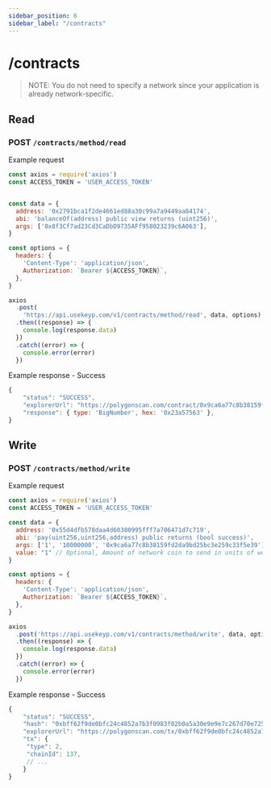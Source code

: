 ```yaml
---
sidebar_position: 6
sidebar_label: "/contracts"
---
```


# /contracts

> NOTE: You do not need to specify a network since your application is already network-specific.

## Read  

### POST `/contracts/method/read`

Example request

```js
const axios = require('axios')
const ACCESS_TOKEN = 'USER_ACCESS_TOKEN'


const data = {
  address: '0x2791bca1f2de4661ed88a30c99a7a9449aa84174',
  abi: 'balanceOf(address) public view returns (uint256)',
  args: ['0x8f3Cf7ad23Cd3CaDbD9735AFf958023239c6A063'],
}

const options = {
  headers: {
    'Content-Type': 'application/json',
    Authorization: `Bearer ${ACCESS_TOKEN}`,
  },
}

axios
  .post(
    'https://api.usekeyp.com/v1/contracts/method/read', data, options)
  .then((response) => {
    console.log(response.data)
  })
  .catch((error) => {
    console.error(error)
  })
```

Example response - Success

```js
{
    "status": "SUCCESS",
    "explorerUrl": "https://polygonscan.com/contract/0x9ca6a77c8b38159fd2da9bd25bc3e259c33f5e39"
    "response": { type: 'BigNumber', hex: '0x23a57563' },
}
```

## Write  

### POST `/contracts/method/write`

Example request

```js
const axios = require('axios')
const ACCESS_TOKEN = 'USER_ACCESS_TOKEN'

const data = {
  address: '0x55d4dfb578daa4d60380995fff7a706471d7c719',
  abi: 'pay(uint256,uint256,address) public returns (bool success)',
  args: ['1', '10000000', '0x9ca6a77c8b38159fd2da9bd25bc3e259c33f5e39'],
  value: "1" // Optional, Amount of network coin to send in units of wei 
}

const options = {
  headers: {
    'Content-Type': 'application/json',
    Authorization: `Bearer ${ACCESS_TOKEN}`,
  },
}

axios
  .post('https://api.usekeyp.com/v1/contracts/method/write', data, options)
  .then((response) => {
    console.log(response.data)
  })
  .catch((error) => {
    console.error(error)
  })
```

Example response - Success

```js
{
    "status": "SUCCESS",
    "hash": "0xbff62f9de0bfc24c4852a7b3f0983f02b0a5a30e9e9e7c267d70e72505a6feb5",
    "explorerUrl": "https://polygonscan.com/tx/0xbff62f9de0bfc24c4852a7b3f0983f02b0a5a30e9e9e7c267d70e72505a6feb5"
    "tx": {
     "type": 2,
     "chainId": 137,
     // ...
    }
}
```